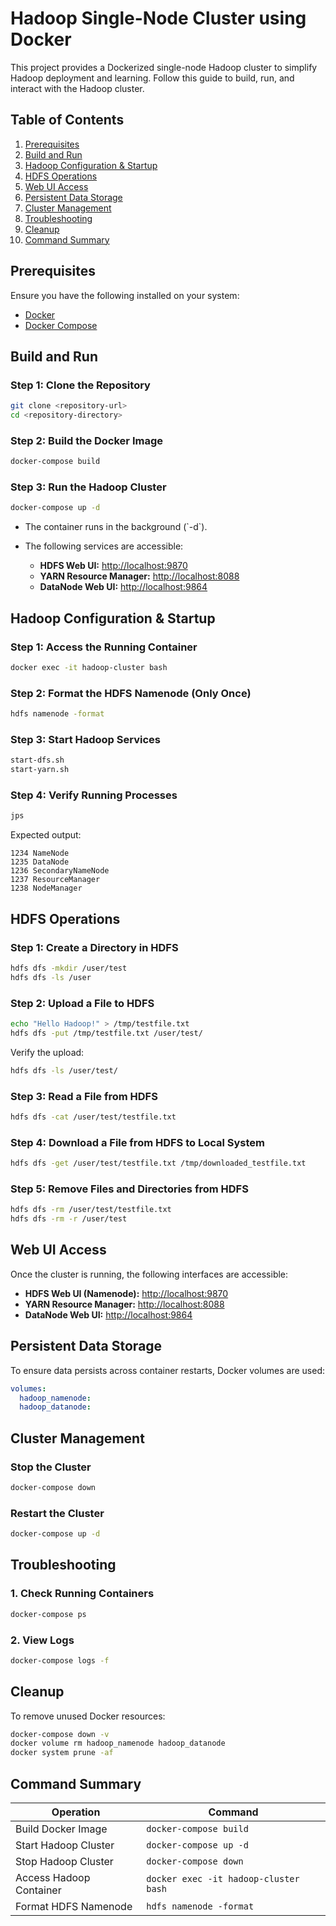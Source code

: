 # Hadoop Single-Node Cluster using Docker

This project provides a Dockerized single-node Hadoop cluster to simplify Hadoop deployment and learning. Follow this guide to build, run, and interact with the Hadoop cluster.

## Table of Contents

1. [Prerequisites](#prerequisites)
2. [Build and Run](#build-and-run)
3. [Hadoop Configuration & Startup](#hadoop-configuration--startup)
4. [HDFS Operations](#hdfs-operations)
5. [Web UI Access](#web-ui-access)
6. [Persistent Data Storage](#persistent-data-storage)
7. [Cluster Management](#cluster-management)
8. [Troubleshooting](#troubleshooting)
9. [Cleanup](#cleanup)
10. [Command Summary](#command-summary)

## Prerequisites

Ensure you have the following installed on your system:

- [Docker](https://docs.docker.com/get-docker/)
- [Docker Compose](https://docs.docker.com/compose/install/)

## Build and Run

### Step 1: Clone the Repository

```bash
git clone <repository-url>
cd <repository-directory>
```

### Step 2: Build the Docker Image

```bash
docker-compose build
```

### Step 3: Run the Hadoop Cluster

```bash
docker-compose up -d
```

- The container runs in the background (\`-d\`).
- The following services are accessible:

  - **HDFS Web UI:** [http://localhost:9870](http://localhost:9870)
  - **YARN Resource Manager:** [http://localhost:8088](http://localhost:8088)
  - **DataNode Web UI:** [http://localhost:9864](http://localhost:9864)

## Hadoop Configuration & Startup

### Step 1: Access the Running Container

```bash
docker exec -it hadoop-cluster bash
```

### Step 2: Format the HDFS Namenode (Only Once)

```bash
hdfs namenode -format
```

### Step 3: Start Hadoop Services

```bash
start-dfs.sh
start-yarn.sh
```

### Step 4: Verify Running Processes

```bash
jps
```

Expected output:

```
1234 NameNode
1235 DataNode
1236 SecondaryNameNode
1237 ResourceManager
1238 NodeManager
```

## HDFS Operations

### Step 1: Create a Directory in HDFS

```bash
hdfs dfs -mkdir /user/test
hdfs dfs -ls /user
```

### Step 2: Upload a File to HDFS

```bash
echo "Hello Hadoop!" > /tmp/testfile.txt
hdfs dfs -put /tmp/testfile.txt /user/test/
```

Verify the upload:

```bash
hdfs dfs -ls /user/test/
```

### Step 3: Read a File from HDFS

```bash
hdfs dfs -cat /user/test/testfile.txt
```

### Step 4: Download a File from HDFS to Local System

```bash
hdfs dfs -get /user/test/testfile.txt /tmp/downloaded_testfile.txt
```

### Step 5: Remove Files and Directories from HDFS

```bash
hdfs dfs -rm /user/test/testfile.txt
hdfs dfs -rm -r /user/test
```

## Web UI Access

Once the cluster is running, the following interfaces are accessible:

- **HDFS Web UI (Namenode):** [http://localhost:9870](http://localhost:9870)
- **YARN Resource Manager:** [http://localhost:8088](http://localhost:8088)
- **DataNode Web UI:** [http://localhost:9864](http://localhost:9864)

## Persistent Data Storage

To ensure data persists across container restarts, Docker volumes are used:

```yaml
volumes:
  hadoop_namenode:
  hadoop_datanode:
```

## Cluster Management

### Stop the Cluster

```bash
docker-compose down
```

### Restart the Cluster

```bash
docker-compose up -d
```

## Troubleshooting

### 1. Check Running Containers

```bash
docker-compose ps
```

### 2. View Logs

```bash
docker-compose logs -f
```

## Cleanup

To remove unused Docker resources:

```bash
docker-compose down -v
docker volume rm hadoop_namenode hadoop_datanode
docker system prune -af
```

## Command Summary

| Operation                | Command                                   |
|--------------------------|-------------------------------------------|
| Build Docker Image       | `docker-compose build`                    |
| Start Hadoop Cluster     | `docker-compose up -d`                     |
| Stop Hadoop Cluster      | `docker-compose down`                      |
| Access Hadoop Container  | `docker exec -it hadoop-cluster bash`      |
| Format HDFS Namenode     | `hdfs namenode -format`                     |

